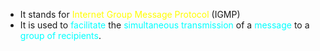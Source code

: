 - It stands for <span style="color:#fffd01">Internet Group Message Protocol</span> (IGMP) 
- It is used to <span style="color:#00ffff">facilitate</span> the <span style="color:#00ffff">simultaneous transmission</span> of a <span style="color:#00ffff">message</span> to a <span style="color:#00ffff">group of recipients</span>.